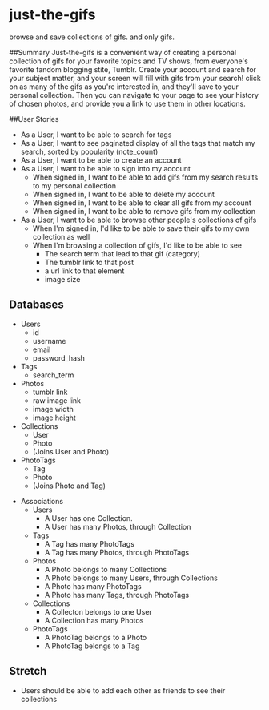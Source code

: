 # just-the-gifs
browse and save collections of gifs. and only gifs.

##Summary
Just-the-gifs is a convenient way of creating a personal collection of gifs for your favorite topics and TV shows, from everyone's favorite fandom blogging stite, Tumblr. Create your account and search for your subject matter, and your screen will fill with gifs from your search! click on as many of the gifs as you're interested in, and they'll save to your personal collection. Then you can navigate to your page to see your history of chosen photos, and provide you a link to use them in other locations.

##User Stories
* As a User, I want to be able to search for tags
* As a User, I want to see paginated display of all the tags that match my search, sorted by popularity (note_count)
* As a User, I want to be able to create an account
* As a User, I want to be able to sign into my account
  * When signed in, I want to be able to add gifs from my search results to my personal collection
  * When signed in, I want to be able to delete my account
  * When signed in, I want to be able to clear all gifs from my account
  * When signed in, I want to be able to remove gifs from my collection
* As a User, I want to be able to browse other people's collections of gifs
  * When I'm signed in, I'd like to be able to save their gifs to my own collection as well
  * When I'm browsing a collection of gifs, I'd like to be able to see
    * The search term that lead to that gif (category)
    * The tumblr link to that post
    * a url link to that element
    * image size

## Databases
* Users
  * id
  * username
  * email
  * password_hash
* Tags
  * search_term
* Photos
  * tumblr link
  * raw image link
  * image width
  * image height
* Collections
  * User
  * Photo
  * (Joins User and Photo)
* PhotoTags
  * Tag
  * Photo
  * (Joins Photo and Tag)

- Associations
  - Users
    - A User has one Collection.
    - A User has many Photos, through Collection
  - Tags
    - A Tag has many PhotoTags
    - A Tag has many Photos, through PhotoTags
  - Photos
    - A Photo belongs to many Collections
    - A Photo belongs to many Users, through Collections
    - A Photo has many PhotoTags
    - A Photo has many Tags, through PhotoTags
  - Collections
    - A Collecton belongs to one User
    - A Collection has many Photos
  - PhotoTags
    - A PhotoTag belongs to a Photo
    - A PhotoTag belongs to a Tag

## Stretch

* Users should be able to add each other as friends to see their collections
